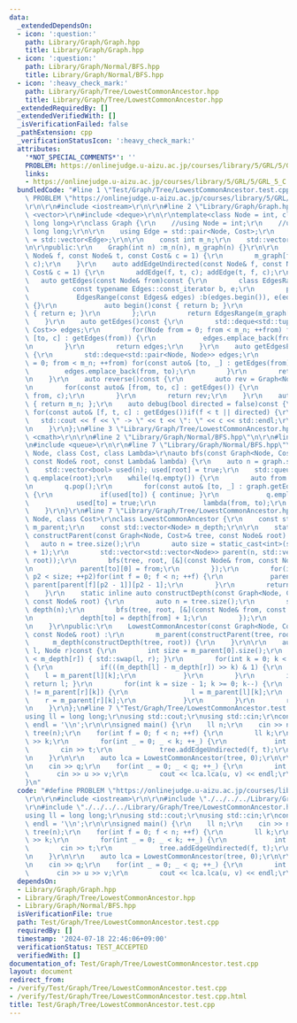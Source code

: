 ```yaml
---
data:
  _extendedDependsOn:
  - icon: ':question:'
    path: Library/Graph/Graph.hpp
    title: Library/Graph/Graph.hpp
  - icon: ':question:'
    path: Library/Graph/Normal/BFS.hpp
    title: Library/Graph/Normal/BFS.hpp
  - icon: ':heavy_check_mark:'
    path: Library/Graph/Tree/LowestCommonAncestor.hpp
    title: Library/Graph/Tree/LowestCommonAncestor.hpp
  _extendedRequiredBy: []
  _extendedVerifiedWith: []
  _isVerificationFailed: false
  _pathExtension: cpp
  _verificationStatusIcon: ':heavy_check_mark:'
  attributes:
    '*NOT_SPECIAL_COMMENTS*': ''
    PROBLEM: https://onlinejudge.u-aizu.ac.jp/courses/library/5/GRL/5/GRL_5_C
    links:
    - https://onlinejudge.u-aizu.ac.jp/courses/library/5/GRL/5/GRL_5_C
  bundledCode: "#line 1 \"Test/Graph/Tree/LowestCommonAncestor.test.cpp\"\n#define\
    \ PROBLEM \"https://onlinejudge.u-aizu.ac.jp/courses/library/5/GRL/5/GRL_5_C\"\
    \r\n\r\n#include <iostream>\r\n\r\n#line 2 \"Library/Graph/Graph.hpp\"\n#include\
    \ <vector>\r\n#include <deque>\r\n\r\ntemplate<class Node = int, class Cost =\
    \ long long>\r\nclass Graph {\r\n    //using Node = int;\r\n    //using Cost =\
    \ long long;\r\n\r\n    using Edge = std::pair<Node, Cost>;\r\n    using Edges\
    \ = std::vector<Edge>;\r\n\r\n    const int m_n;\r\n    std::vector<Edges> m_graph;\r\
    \n\r\npublic:\r\n    Graph(int n) :m_n(n), m_graph(n) {}\r\n\r\n    auto addEdge(const\
    \ Node& f, const Node& t, const Cost& c = 1) {\r\n        m_graph[f].emplace_back(t,\
    \ c);\r\n    }\r\n    auto addEdgeUndirected(const Node& f, const Node& t, const\
    \ Cost& c = 1) {\r\n        addEdge(f, t, c); addEdge(t, f, c);\r\n    }\r\n \
    \   auto getEdges(const Node& from)const {\r\n        class EdgesRange {\r\n \
    \           const typename Edges::const_iterator b, e;\r\n        public:\r\n\
    \            EdgesRange(const Edges& edges) :b(edges.begin()), e(edges.end())\
    \ {}\r\n            auto begin()const { return b; }\r\n            auto end()const\
    \ { return e; }\r\n        };\r\n        return EdgesRange(m_graph[from]);\r\n\
    \    }\r\n    auto getEdges()const {\r\n        std::deque<std::tuple<Node, Node,\
    \ Cost>> edges;\r\n        for(Node from = 0; from < m_n; ++from) for(const auto&\
    \ [to, c] : getEdges(from)) {\r\n            edges.emplace_back(from, to, c);\r\
    \n        }\r\n        return edges;\r\n    }\r\n    auto getEdgesExcludeCost()const\
    \ {\r\n        std::deque<std::pair<Node, Node>> edges;\r\n        for(Node from\
    \ = 0; from < m_n; ++from) for(const auto& [to, _] : getEdges(from)) {\r\n   \
    \         edges.emplace_back(from, to);\r\n        }\r\n        return edges;\r\
    \n    }\r\n    auto reverse()const {\r\n        auto rev = Graph<Node, Cost>(m_n);\r\
    \n        for(const auto& [from, to, c] : getEdges()) {\r\n            rev.addEdge(to,\
    \ from, c);\r\n        }\r\n        return rev;\r\n    }\r\n    auto size()const\
    \ { return m_n; };\r\n    auto debug(bool directed = false)const {\r\n       \
    \ for(const auto& [f, t, c] : getEdges())if(f < t || directed) {\r\n         \
    \   std::cout << f << \" -> \" << t << \": \" << c << std::endl;\r\n        }\r\
    \n    }\r\n};\n#line 3 \"Library/Graph/Tree/LowestCommonAncestor.hpp\"\n#include\
    \ <cmath>\r\n\r\n#line 2 \"Library/Graph/Normal/BFS.hpp\"\n\r\n#line 4 \"Library/Graph/Normal/BFS.hpp\"\
    \n#include <queue>\r\n\r\n#line 7 \"Library/Graph/Normal/BFS.hpp\"\n\r\ntemplate<class\
    \ Node, class Cost, class Lambda>\r\nauto bfs(const Graph<Node, Cost>& graph,\
    \ const Node& root, const Lambda& lambda) {\r\n    auto n = graph.size();\r\n\
    \    std::vector<bool> used(n); used[root] = true;\r\n    std::queue<Node> q;\
    \ q.emplace(root);\r\n    while(!q.empty()) {\r\n        auto from = q.front();\r\
    \n        q.pop();\r\n        for(const auto& [to, _] : graph.getEdges(from))\
    \ {\r\n            if(used[to]) { continue; }\r\n            q.emplace(to);\r\n\
    \            used[to] = true;\r\n            lambda(from, to);\r\n        }\r\n\
    \    }\r\n}\r\n#line 7 \"Library/Graph/Tree/LowestCommonAncestor.hpp\"\n\r\ntemplate<class\
    \ Node, class Cost>\r\nclass LowestCommonAncestor {\r\n    const std::vector<std::vector<Node>>\
    \ m_parent;\r\n    const std::vector<Node> m_depth;\r\n\r\n    static inline auto\
    \ constructParent(const Graph<Node, Cost>& tree, const Node& root) {\r\n     \
    \   auto n = tree.size();\r\n        auto size = static_cast<int>(std::log2(n)\
    \ + 1);\r\n        std::vector<std::vector<Node>> parent(n, std::vector<Node>(size,\
    \ root));\r\n        bfs(tree, root, [&](const Node& from, const Node& to) {\r\
    \n            parent[to][0] = from;\r\n        });\r\n        for(int p2 = 1;\
    \ p2 < size; ++p2)for(int f = 0; f < n; ++f) {\r\n            parent[f][p2] =\
    \ parent[parent[f][p2 - 1]][p2 - 1];\r\n        }\r\n        return parent;\r\n\
    \    }\r\n    static inline auto constructDepth(const Graph<Node, Cost>& tree,\
    \ const Node& root) {\r\n        auto n = tree.size();\r\n        std::vector<Node>\
    \ depth(n);\r\n        bfs(tree, root, [&](const Node& from, const Node& to) {\r\
    \n            depth[to] = depth[from] + 1;\r\n        });\r\n        return depth;\r\
    \n    }\r\npublic:\r\n    LowestCommonAncestor(const Graph<Node, Cost>& tree,\
    \ const Node& root) :\r\n        m_parent(constructParent(tree, root)),\r\n  \
    \      m_depth(constructDepth(tree, root)) {\r\n    }\r\n\r\n    auto lca(Node\
    \ l, Node r)const {\r\n        int size = m_parent[0].size();\r\n        if(m_depth[l]\
    \ < m_depth[r]) { std::swap(l, r); }\r\n        for(int k = 0; k < size; ++k)\
    \ {\r\n            if(((m_depth[l] - m_depth[r]) >> k) & 1) {\r\n            \
    \    l = m_parent[l][k];\r\n            }\r\n        }\r\n        if(l == r) {\
    \ return l; }\r\n        for(int k = size - 1; k >= 0; k--) {\r\n            if(m_parent[l][k]\
    \ != m_parent[r][k]) {\r\n                l = m_parent[l][k];\r\n            \
    \    r = m_parent[r][k];\r\n            }\r\n        }\r\n        return m_parent[l][0];\r\
    \n    }\r\n};\n#line 7 \"Test/Graph/Tree/LowestCommonAncestor.test.cpp\"\n\r\n\
    using ll = long long;\r\nusing std::cout;\r\nusing std::cin;\r\nconstexpr char\
    \ endl = '\\n';\r\n\r\nsigned main() {\r\n    ll n;\r\n    cin >> n;\r\n    Graph\
    \ tree(n);\r\n    for(int f = 0; f < n; ++f) {\r\n        ll k;\r\n        cin\
    \ >> k;\r\n        for(int _ = 0; _ < k; ++_) {\r\n            int t;\r\n    \
    \        cin >> t;\r\n            tree.addEdgeUndirected(f, t);\r\n        }\r\
    \n    }\r\n\r\n    auto lca = LowestCommonAncestor(tree, 0);\r\n\r\n    int q;\r\
    \n    cin >> q;\r\n    for(int _ = 0; _ < q; ++_) {\r\n        int u, v;\r\n \
    \       cin >> u >> v;\r\n        cout << lca.lca(u, v) << endl;\r\n    }\r\n\
    }\n"
  code: "#define PROBLEM \"https://onlinejudge.u-aizu.ac.jp/courses/library/5/GRL/5/GRL_5_C\"\
    \r\n\r\n#include <iostream>\r\n\r\n#include \"./../../../Library/Graph/Graph.hpp\"\
    \r\n#include \"./../../../Library/Graph/Tree/LowestCommonAncestor.hpp\"\r\n\r\n\
    using ll = long long;\r\nusing std::cout;\r\nusing std::cin;\r\nconstexpr char\
    \ endl = '\\n';\r\n\r\nsigned main() {\r\n    ll n;\r\n    cin >> n;\r\n    Graph\
    \ tree(n);\r\n    for(int f = 0; f < n; ++f) {\r\n        ll k;\r\n        cin\
    \ >> k;\r\n        for(int _ = 0; _ < k; ++_) {\r\n            int t;\r\n    \
    \        cin >> t;\r\n            tree.addEdgeUndirected(f, t);\r\n        }\r\
    \n    }\r\n\r\n    auto lca = LowestCommonAncestor(tree, 0);\r\n\r\n    int q;\r\
    \n    cin >> q;\r\n    for(int _ = 0; _ < q; ++_) {\r\n        int u, v;\r\n \
    \       cin >> u >> v;\r\n        cout << lca.lca(u, v) << endl;\r\n    }\r\n}"
  dependsOn:
  - Library/Graph/Graph.hpp
  - Library/Graph/Tree/LowestCommonAncestor.hpp
  - Library/Graph/Normal/BFS.hpp
  isVerificationFile: true
  path: Test/Graph/Tree/LowestCommonAncestor.test.cpp
  requiredBy: []
  timestamp: '2024-07-18 22:46:06+09:00'
  verificationStatus: TEST_ACCEPTED
  verifiedWith: []
documentation_of: Test/Graph/Tree/LowestCommonAncestor.test.cpp
layout: document
redirect_from:
- /verify/Test/Graph/Tree/LowestCommonAncestor.test.cpp
- /verify/Test/Graph/Tree/LowestCommonAncestor.test.cpp.html
title: Test/Graph/Tree/LowestCommonAncestor.test.cpp
---
```


